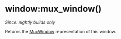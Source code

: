 # window:mux_window()

*Since: nightly builds only*

Returns the [MuxWindow](../MuxWindow.md) representation of this window.
